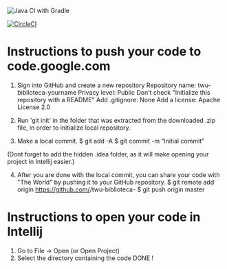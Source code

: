![Java CI with Gradle](https://github.com/meizhu812/twu-biblioteca-zhu.mei/workflows/Java%20CI%20with%20Gradle/badge.svg)

[![CircleCI](https://circleci.com/gh/meizhu812/twu-biblioteca-zhu.mei/tree/master.svg?style=svg)](https://circleci.com/gh/meizhu812/twu-biblioteca-zhu.mei/tree/master)

Instructions to push your code to code.google.com
=================================================
1. Sign into GitHub and create a new repository
        Repository name: twu-biblioteca-yourname
        Privacy level: Public
        Don't check "Initialize this repository with a README"
        Add .gitignore: None
        Add a license: Apache License 2.0

2. Run 'git init' in the folder that was extracted from the downloaded .zip file, in order to
 initialize local repository.

3. Make a local commit.
    $ git add -A
    $ git commit -m “Initial commit”

(Dont forget to add the hidden .idea folder, as it will make opening your project in Intellij easier.)

4. After you are done with the local commit, you can share your code with "The World" by pushing it to your
 GitHub repository.
    $ git remote add origin https://github.com/<YOUR-GITHUB-USERNAME>/twu-biblioteca-<YOURNAME>
    $ git push origin master

Instructions to open your code in Intellij
==========================================
1. Go to File -> Open (or Open Project)
2. Select the directory containing the code
DONE !

